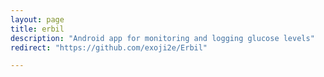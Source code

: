 ```yaml
---
layout: page
title: erbil
description: "Android app for monitoring and logging glucose levels"
redirect: "https://github.com/exoji2e/Erbil"

---
```

